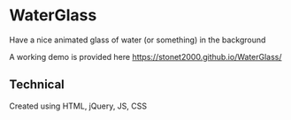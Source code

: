 # WaterGlass
Have a nice animated glass of water (or something) in the background

A working demo is provided here https://stonet2000.github.io/WaterGlass/

## Technical
Created using HTML, jQuery, JS, CSS
